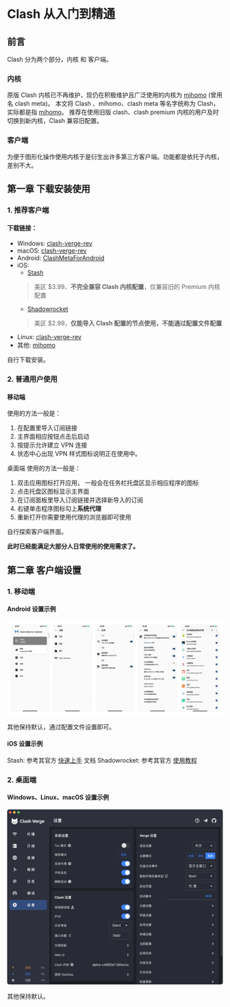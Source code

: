 # Clash 从入门到精通

## 前言

Clash 分为两个部分，内核 和 客户端。

### 内核

原版 Clash 内核已不再维护，现仍在积极维护且广泛使用的内核为 [mihomo](https://github.com/MetaCubeX/mihomo/tree/Alpha) (曾用名 clash meta)。
本文将 Clash 、mihomo、clash meta 等名字统称为 Clash，实际都是指 [mihomo](https://github.com/MetaCubeX/mihomo/tree/Alpha)。
推荐在使用旧版 clash、clash premium 内核的用户及时切换到新内核，Clash 兼容旧配置。

### 客户端

为便于图形化操作使用内核于是衍生出许多第三方客户端。功能都是依托于内核，差别不大。

## 第一章 下载安装使用

### 1. 推荐客户端

#### 下载链接：

- Windows: [clash-verge-rev](https://github.com/clash-verge-rev/clash-verge-rev/releases)
- macOS: [clash-verge-rev](https://github.com/clash-verge-rev/clash-verge-rev/releases)
- Android: [ClashMetaForAndroid](https://github.com/MetaCubeX/ClashMetaForAndroid/releases)
- iOS: 
  - [Stash](https://stash.ws/) 
  > 美区 $3.99、**不完全兼容 Clash 内核配置**，仅兼容旧的 Premium 内核配置
  - [Shadowrocket](https://apps.apple.com/us/app/shadowrocket/id932747118)
  > 美区 $2.99，**仅能导入 Clash 配置的节点使用，不能通过配置文件配置**
- Linux: [clash-verge-rev](https://github.com/clash-verge-rev/clash-verge-rev/releases)
- 其他: [mihomo](https://github.com/MetaCubeX/mihomo/tree/Alpha)

自行下载安装。
### 2. 普通用户使用

#### 移动端

使用的方法一般是：
1. 在配置里导入订阅链接
2. 主界面相应按钮点击后启动
3. 按提示允许建立 VPN 连接
4. 状态中心出现 VPN 样式图标说明正在使用中。

桌面端
使用的方法一般是：
1. 双击应用图标打开应用， 一般会在任务栏托盘区显示相应程序的图标
2. 点击托盘区图标显示主界面
3. 在订阅面板里导入订阅链接并选择新导入的订阅
4. 右键单击程序图标勾上**系统代理**
5. 重新打开你需要使用代理的浏览器即可使用

自行探索客户端界面。

**此时已经能满足大部分人日常使用的使用需求了。**

## 第二章 客户端设置

### 1. 移动端

#### Android 设置示例

![android](images/android.png)

其他保持默认，通过配置文件设置即可。

#### iOS 设置示例

Stash: 参考其官方 [快速上手](https://stash.wiki/get-started) 文档
Shadowrocket: 参考其官方 [使用教程](https://www.shadowrocket.vip/%E4%BD%BF%E7%94%A8%E6%95%99%E7%A8%8B)

### 2. 桌面端

#### Windows、Linux、macOS 设置示例

![pc](images/pc.png)

其他保持默认。


